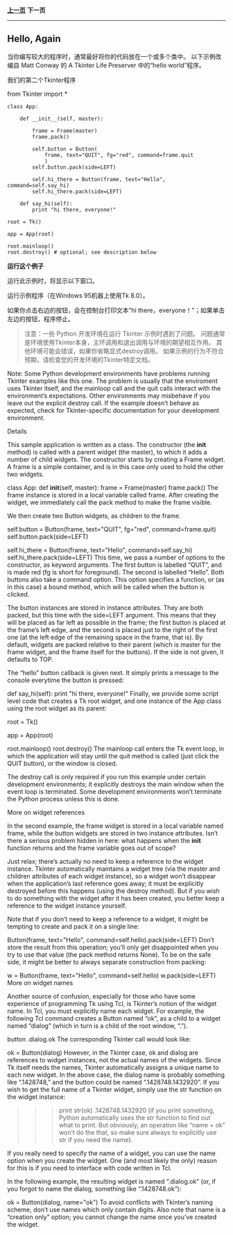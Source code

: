 

**[上一页](whats-tkinter.md)**    **下一页**

----------

## Hello, Again ##

当你编写较大的程序时，通常最好将你的代码放在一个或多个类中。 以下示例改编自 Matt Conway 的 A Tkinter Life Preserver 中的“hello world”程序。

我们的第二个Tkinter程序

from Tkinter import *

	class App:
	
	    def __init__(self, master):
	
	        frame = Frame(master)
	        frame.pack()
	
	        self.button = Button(
	            frame, text="QUIT", fg="red", command=frame.quit
	            )
	        self.button.pack(side=LEFT)
	
	        self.hi_there = Button(frame, text="Hello", command=self.say_hi)
	        self.hi_there.pack(side=LEFT)
	
	    def say_hi(self):
	        print "hi there, everyone!"
	
	root = Tk()
	
	app = App(root)
	
	root.mainloop()
	root.destroy() # optional; see description below


**运行这个例子**

运行此示例时，将显示以下窗口。

运行示例程序（在Windows 95机器上使用Tk 8.0）。

如果你点击右边的按钮，会在控制台打印文本“hi there，everyone！”；如果单击左边的按钮，程序停止。

> 注意：一些 Python 开发环境在运行 Tkinter 示例时遇到了问题。 问题通常是环境使用Tkinter本身，主环调用和退出调用与环境的期望相互作用。 其他环境可能会错误，如果你省略显式destroy调用。 如果示例的行为不符合预期，请检查您的开发环境的Tkinter特定文档。

Note: Some Python development environments have problems running Tkinter examples like this one. The problem is usually that the enviroment uses Tkinter itself, and the mainloop call and the quit calls interact with the environment’s expectations. Other environments may misbehave if you leave out the explicit destroy call. If the example doesn’t behave as expected, check for Tkinter-specific documentation for your development environment.

Details

This sample application is written as a class. The constructor (the __init__ method) is called with a parent widget (the master), to which it adds a number of child widgets. The constructor starts by creating a Frame widget. A frame is a simple container, and is in this case only used to hold the other two widgets.

class App:
    def __init__(self, master):
        frame = Frame(master)
        frame.pack()
The frame instance is stored in a local variable called frame. After creating the widget, we immediately call the pack method to make the frame visible.

We then create two Button widgets, as children to the frame.

 
self.button = Button(frame, text="QUIT", fg="red", command=frame.quit)
self.button.pack(side=LEFT)

self.hi_there = Button(frame, text="Hello", command=self.say_hi)
self.hi_there.pack(side=LEFT)
This time, we pass a number of options to the constructor, as keyword arguments. The first button is labelled “QUIT”, and is made red (fg is short for foreground). The second is labelled “Hello”. Both buttons also take a command option. This option specifies a function, or (as in this case) a bound method, which will be called when the button is clicked.

The button instances are stored in instance attributes. They are both packed, but this time with the side=LEFT argument. This means that they will be placed as far left as possible in the frame; the first button is placed at the frame’s left edge, and the second is placed just to the right of the first one (at the left edge of the remaining space in the frame, that is). By default, widgets are packed relative to their parent (which is master for the frame widget, and the frame itself for the buttons). If the side is not given, it defaults to TOP.

The “hello” button callback is given next. It simply prints a message to the console everytime the button is pressed:

def say_hi(self):
    print "hi there, everyone!"
Finally, we provide some script level code that creates a Tk root widget, and one instance of the App class using the root widget as its parent:

root = Tk()

app = App(root)

root.mainloop()
root.destroy()
The mainloop call enters the Tk event loop, in which the application will stay until the quit method is called (just click the QUIT button), or the window is closed.

The destroy call is only required if you run this example under certain development environments; it explicitly destroys the main window when the event loop is terminated. Some development environments won’t terminate the Python process unless this is done.

More on widget references

In the second example, the frame widget is stored in a local variable named frame, while the button widgets are stored in two instance attributes. Isn’t there a serious problem hidden in here: what happens when the __init__ function returns and the frame variable goes out of scope?

Just relax; there’s actually no need to keep a reference to the widget instance. Tkinter automatically maintains a widget tree (via the master and children attributes of each widget instance), so a widget won’t disappear when the application’s last reference goes away; it must be explicitly destroyed before this happens (using the destroy method). But if you wish to do something with the widget after it has been created, you better keep a reference to the widget instance yourself.

Note that if you don’t need to keep a reference to a widget, it might be tempting to create and pack it on a single line:

 
Button(frame, text="Hello", command=self.hello).pack(side=LEFT)
Don’t store the result from this operation; you’ll only get disappointed when you try to use that value (the pack method returns None). To be on the safe side, it might be better to always separate construction from packing:

w = Button(frame, text="Hello", command=self.hello) 
w.pack(side=LEFT)
More on widget names

Another source of confusion, especially for those who have some experience of programming Tk using Tcl, is Tkinter’s notion of the widget name. In Tcl, you must explicitly name each widget. For example, the following Tcl command creates a Button named “ok”, as a child to a widget named “dialog” (which in turn is a child of the root window, “.”).

button .dialog.ok
The corresponding Tkinter call would look like:

ok = Button(dialog)
However, in the Tkinter case, ok and dialog are references to widget instances, not the actual names of the widgets. Since Tk itself needs the names, Tkinter automatically assigns a unique name to each new widget. In the above case, the dialog name is probably something like “.1428748,” and the button could be named “.1428748.1432920”. If you wish to get the full name of a Tkinter widget, simply use the str function on the widget instance:

>>> print str(ok)
.1428748.1432920
(if you print something, Python automatically uses the str function to find out what to print. But obviously, an operation like “name = ok” won’t do the that, so make sure always to explicitly use str if you need the name).

If you really need to specify the name of a widget, you can use the name option when you create the widget. One (and most likely the only) reason for this is if you need to interface with code written in Tcl.

In the following example, the resulting widget is named “.dialog.ok” (or, if you forgot to name the dialog, something like “.1428748.ok”):

ok = Button(dialog, name="ok")
To avoid conflicts with Tkinter’s naming scheme, don’t use names which only contain digits. Also note that name is a “creation only” option; you cannot change the name once you’ve created the widget.